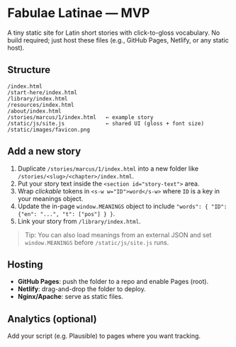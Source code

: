 # Fabulae Latinae — MVP

A tiny static site for Latin short stories with click-to-gloss vocabulary. No build required; just host these files (e.g., GitHub Pages, Netlify, or any static host).

## Structure
```
/index.html
/start-here/index.html
/library/index.html
/resources/index.html
/about/index.html
/stories/marcus/1/index.html   ← example story
/static/js/site.js             ← shared UI (gloss + font size)
/static/images/favicon.png
```

## Add a new story
1. Duplicate `/stories/marcus/1/index.html` into a new folder like `/stories/<slug>/<chapter>/index.html`.
2. Put your story text inside the `<section id="story-text">` area.
3. Wrap *clickable* tokens in `<s-w w="ID">word</s-w>` where `ID` is a key in your meanings object.
4. Update the in-page `window.MEANINGS` object to include `"words": { "ID": {"en": "...", "t": ["pos"] } }`.
5. Link your story from `/library/index.html`.

> Tip: You can also load meanings from an external JSON and set `window.MEANINGS` before `/static/js/site.js` runs.

## Hosting
- **GitHub Pages**: push the folder to a repo and enable Pages (root).  
- **Netlify**: drag-and-drop the folder to deploy.
- **Nginx/Apache**: serve as static files.

## Analytics (optional)
Add your script (e.g. Plausible) to pages where you want tracking.

